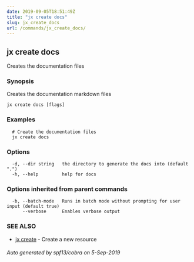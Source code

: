 ```yaml
---
date: 2019-09-05T18:51:49Z
title: "jx create docs"
slug: jx_create_docs
url: /commands/jx_create_docs/
---
```

## jx create docs

Creates the documentation files

### Synopsis

Creates the documentation markdown files

```
jx create docs [flags]
```

### Examples

```
  # Create the documentation files
  jx create docs
```

### Options

```
  -d, --dir string   the directory to generate the docs into (default ".")
  -h, --help         help for docs
```

### Options inherited from parent commands

```
  -b, --batch-mode   Runs in batch mode without prompting for user input (default true)
      --verbose      Enables verbose output
```

### SEE ALSO

* [jx create](/commands/jx_create/)	 - Create a new resource

###### Auto generated by spf13/cobra on 5-Sep-2019

